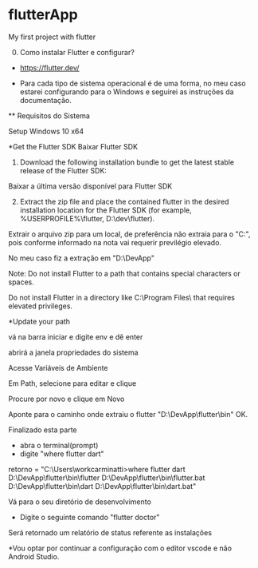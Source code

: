 # flutterApp
My first project with flutter


0. Como instalar Flutter e configurar?

* https://flutter.dev/

* Para cada tipo de sistema operacional é de uma forma, no meu caso estarei configurando para o Windows e seguirei as instruções da documentação.

** Requisitos do Sistema

Setup
Windows 10 x64

*Get the Flutter SDK
Baixar Flutter SDK

1. Download the following installation bundle to get the latest stable release of the Flutter SDK:

Baixar a última versão disponível para Flutter SDK

2. Extract the zip file and place the contained flutter in the desired installation location for the Flutter SDK (for example, %USERPROFILE%\flutter, D:\dev\flutter).

Extrair o arquivo zip para um local, de preferência não extraia para o "C:\", pois conforme informado na nota vai requerir previlégio elevado.

No meu caso fiz a extração em "D:\DevApp\"

Note: Do not install Flutter to a path that contains special characters or spaces.

Do not install Flutter in a directory like C:\Program Files\ that requires elevated privileges.


*Update your path

vá na barra iniciar e digite env e dê enter

abrirá a janela propriedades do sistema

Acesse Variáveis de Ambiente

Em Path, selecione para editar e clique

Procure por novo e clique em Novo

Aponte para o caminho onde extraiu o flutter
"D:\DevApp\flutter\bin" OK.

Finalizado esta parte 
* abra o terminal(prompt)
* digite "where flutter dart"

retorno = "C:\Users\workcarminatti>where flutter dart
D:\DevApp\flutter\bin\flutter
D:\DevApp\flutter\bin\flutter.bat
D:\DevApp\flutter\bin\dart
D:\DevApp\flutter\bin\dart.bat"

Vá para o seu diretório de desenvolvimento

* Digite o seguinte comando "flutter doctor"

Será retornado um relatório de status referente as instalações


*Vou optar por continuar a configuração com o editor vscode e não Android Studio.